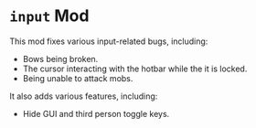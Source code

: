 # ``input`` Mod
This mod fixes various input-related bugs, including:
- Bows being broken.
- The cursor interacting with the hotbar while the it is locked.
- Being unable to attack mobs.

It also adds various features, including:
- Hide GUI and third person toggle keys.
